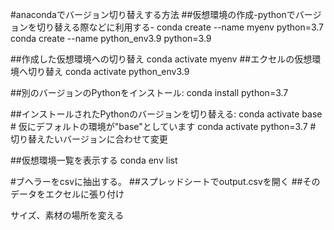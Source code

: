 #anacondaでバージョン切り替えする方法
##仮想環境の作成-pythonでバージョンを切り替える際などに利用する-
conda create --name myenv python=3.7
conda create --name python_env3.9 python=3.9

##作成した仮想環境への切り替え
conda activate myenv
##エクセルの仮想環境へ切り替え
conda activate python_env3.9

##別のバージョンのPythonをインストール:
conda install python=3.7

##インストールされたPythonのバージョンを切り替える:
conda activate base  # 仮にデフォルトの環境が"base"としています
conda activate python=3.7  # 切り替えたいバージョンに合わせて変更


##仮想環境一覧を表示する
conda env list


#ブヘラーをcsvに抽出する。
##スプレッドシートでoutput.csvを開く
##そのデータをエクセルに張り付け





サイズ、素材の場所を変える
